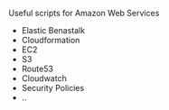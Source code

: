Useful scripts for Amazon Web Services
 * Elastic Benastalk
 * Cloudformation
 * EC2
 * S3
 * Route53
 * Cloudwatch
 * Security Policies
 * ..
